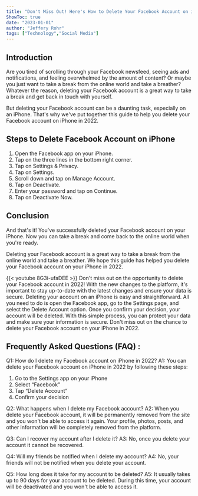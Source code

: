 ```yaml
---
title: "Don't Miss Out! Here's How to Delete Your Facebook Account on iPhone in 2022!"
ShowToc: true 
date: "2023-01-01"
author: "Jeffery Rohr" 
tags: ["Technology","Social Media"]
---
```

## Introduction
Are you tired of scrolling through your Facebook newsfeed, seeing ads and notifications, and feeling overwhelmed by the amount of content? Or maybe you just want to take a break from the online world and take a breather? Whatever the reason, deleting your Facebook account is a great way to take a break and get back in touch with yourself. 

But deleting your Facebook account can be a daunting task, especially on an iPhone. That's why we've put together this guide to help you delete your Facebook account on iPhone in 2022.

## Steps to Delete Facebook Account on iPhone
1. Open the Facebook app on your iPhone.
2. Tap on the three lines in the bottom right corner.
3. Tap on Settings & Privacy.
4. Tap on Settings.
5. Scroll down and tap on Manage Account.
6. Tap on Deactivate.
7. Enter your password and tap on Continue.
8. Tap on Deactivate Now.

## Conclusion
And that's it! You've successfully deleted your Facebook account on your iPhone. Now you can take a break and come back to the online world when you're ready. 

Deleting your Facebook account is a great way to take a break from the online world and take a breather. We hope this guide has helped you delete your Facebook account on your iPhone in 2022.

{{< youtube 8G3i-ufaDEE >}} 
Don't miss out on the opportunity to delete your Facebook account in 2022! With the new changes to the platform, it's important to stay up-to-date with the latest changes and ensure your data is secure. Deleting your account on an iPhone is easy and straightforward. All you need to do is open the Facebook app, go to the Settings page, and select the Delete Account option. Once you confirm your decision, your account will be deleted. With this simple process, you can protect your data and make sure your information is secure. Don't miss out on the chance to delete your Facebook account on your iPhone in 2022.

## Frequently Asked Questions (FAQ) :
Q1: How do I delete my Facebook account on iPhone in 2022?
A1: You can delete your Facebook account on iPhone in 2022 by following these steps: 
1. Go to the Settings app on your iPhone 
2. Select “Facebook” 
3. Tap “Delete Account” 
4. Confirm your decision 

Q2: What happens when I delete my Facebook account?
A2: When you delete your Facebook account, it will be permanently removed from the site and you won't be able to access it again. Your profile, photos, posts, and other information will be completely removed from the platform. 

Q3: Can I recover my account after I delete it?
A3: No, once you delete your account it cannot be recovered. 

Q4: Will my friends be notified when I delete my account?
A4: No, your friends will not be notified when you delete your account. 

Q5: How long does it take for my account to be deleted?
A5: It usually takes up to 90 days for your account to be deleted. During this time, your account will be deactivated and you won't be able to access it.



